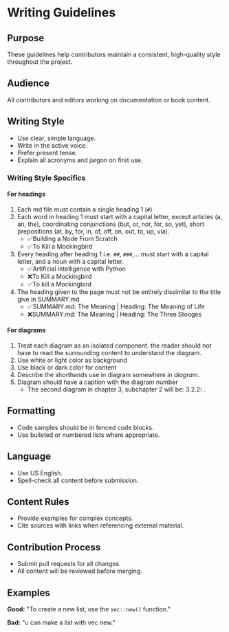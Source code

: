 # Writing Guidelines

## Purpose
These guidelines help contributors maintain a consistent, high-quality style throughout the project.

## Audience
All contributors and editors working on documentation or book content.

## Writing Style
- Use clear, simple language.
- Write in the active voice.
- Prefer present tense.
- Explain all acronyms and jargon on first use.

### Writing Style Specifics
#### For headings
1. Each md file must contain a single heading 1 (`#`)
2. Each word in heading 1 must start with a capital letter, except articles (a, an, the), coordinating conjunctions (but, or, nor, for, so, yet), short prepositions (at, by, for, in, of, off, on, out, to, up, via).
   - ✅Building a Node From Scratch
   - ✅To Kill a Mockingbird
3. Every heading after heading 1 i.e. `##`, `###`,... must start with a capital letter, and a noun with a capital letter.
   - ✅Artificial intelligence with Python
   - ❌To Kill a Mockingbird
   - ✅To kill a Mockingbird
4. The heading given to the page must not be entirely dissimilar to the title give in SUMMARY.md
   - ✅SUMMARY.md: The Meaning | Heading: The Meaning of Life
   - ❌SUMMARY.md: The Meaning | Heading: The Three Stooges

#### For diagrams
1. Treat each diagram as an isolated component. the reader should not have to read the surrounding content to understand the diagram.
2. Use white or light color as background
3. Use black or dark color for content
4. Describe the shorthands use in diagram somewhere *in diagram*.
5. Diagram should have a caption with the diagram number
   - The second diagram in chapter 3, subchapter 2 will be: 3.2.2: <caption>.

## Formatting
- Code samples should be in fenced code blocks.
- Use bulleted or numbered lists where appropriate.

## Language
- Use US English.
- Spell-check all content before submission.

## Content Rules
- Provide examples for complex concepts.
- Cite sources with links when referencing external material.

## Contribution Process
- Submit pull requests for all changes.
- All content will be reviewed before merging.

## Examples

**Good:**
"To create a new list, use the `Vec::new()` function."

**Bad:**
"u can make a list with vec new."